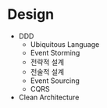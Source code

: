 # Design

- DDD
  - Ubiquitous Language
  - Event Storming
  - 전략적 설계
  - 전술적 설계
  - Event Sourcing
  - CQRS
- Clean Architecture

